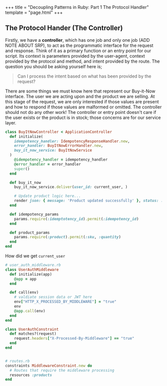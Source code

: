 +++
title = "Decoupling Patterns in Ruby: Part 1 The Protocol Handler"
template = "page.html"
+++

## The Protocol Hander (The Controller)

Firstly, we have a __controller__, which has one job and only one job (ADD NOTE ABOUT SRP), to act as the programmatic interface for the request and response. Think of it as a primary function or an entry point for our script. Its context is
parameters provided by the user-agent, context provided by the protocol and method, and intent provided by the route. The question you should be asking yourself here is;

> Can I process the intent based on what has been provided by the request?

There are some things we must know here that represent our Buy-it-Now interface. The user we are acting upon and the product we are selling. At this stage of the request, we are only interested if those values are present and how to respond if those values are malformed or omitted.
The controller should not do any other work! The controller or entry point doesn't care if the user exists or the product is in stock; those concerns are for our service layer.

```ruby
class BuyItNowController < ApplicationController
  def initialize(
    idempotency_handler: IdempotencyResponseHandler.new,
    error_handler: BuyItNowErrorHandler.new,
    buy_it_now_service: BuyItNowService
  )
    @idempotency_handler = idempotency_handler
    @error_handler = error_handler
    super()
  end

  def buy_it_now
    buy_it_now_service.deliver(user_id: current_user, )

    # Update product logic here...
    render json: { message: 'Product updated successfully' }, status: :ok
  end

  def idempotency_params
    params.require(:idemptotency_id).permit(:idempotency_id)
  end

  def product_params
    params.require(:product).permit(:sku, :quantity)
  end
end
```

How did we get `current_user`
```ruby
# user_auth_middleware.rb
class UserAuthMiddleware
  def initialize(app)
    @app = app
  end

  def call(env)
    # valdiate session data or JWT here
    env["HTTP_X_PROCESSED_BY_MIDDLEWARE"] = "true"
    env
    @app.call(env)
  end
end

class UserAuthConstraint
  def matches?(request)
    request.headers["X-Processed-By-Middleware"] == "true"
  end
end


# routes.rb
constraints MiddlewareConstraint.new do
  # Routes that require the middleware processing
  resources :products
end
```
